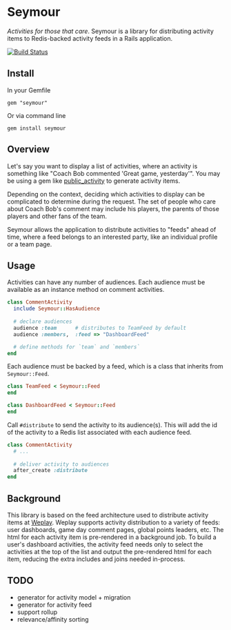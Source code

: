 # Seymour

*Activities for those that care*. Seymour is a library for distributing activity items to Redis-backed activity feeds in a Rails application.

[![Build Status](https://secure.travis-ci.org/rossta/seymour.png)](http://travis-ci.org/rossta/seymour)


## Install

In your Gemfile

    gem "seymour"

Or via command line

    gem install seymour


## Overview

Let's say you want to display a list of activities, where an activity is something like "Coach Bob commented 'Great game, yesterday'". You may be using a gem like [public_activity](https://github.com/pokonski/public_activity) to generate activity items. 

Depending on the context, deciding which activities to display can be complicated to determine during the request. The set of people who care about Coach Bob's comment may include his players, the parents of those players and other fans of the team.

Seymour allows the application to distribute activities to "feeds" ahead of time, where a feed belongs to an interested party, like an individual profile or a team page.

## Usage

Activities can have any number of audiences. Each audience must be available as an instance method on comment activities.

``` ruby
class CommentActivity
  include Seymour::HasAudience
  
  # declare audiences
  audience :team      # distributes to TeamFeed by default
  audience :members,  :feed => "DashboardFeed"

  # define methods for `team` and `members`
end
```

Each audience must be backed by a feed, which is a class that inherits from `Seymour::Feed`.

``` ruby
class TeamFeed < Seymour::Feed
end

class DashboardFeed < Seymour::Feed
end

```

Call `#distribute` to send the activity to its audience(s). This will add the id of the activity to a Redis list associated with each audience feed.

```ruby
class CommentActivity
  # ...
  
  # deliver activity to audiences
  after_create :distribute
end
```

## Background

This library is based on the feed architecture used to distribute activity items at [Weplay](http://weplay.com). Weplay supports activity distribution to a variety of feeds: user dashboards, game day comment pages, global points leaders, etc. The html for each activity item is pre-rendered in a background job. To build a user's dashboard activities, the activity feed needs only to select the activities at the top of the list and output the pre-rendered html for each item, reducing the extra includes and joins needed in-process.

## TODO

* generator for activity model + migration
* generator for activity feed
* support rollup
* relevance/affinity sorting
